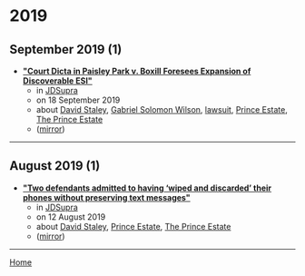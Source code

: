 # 2019

## September 2019 (1)

 - [**"Court Dicta in Paisley Park v. Boxill Foresees Expansion of Discoverable ESI"**](https://www.jdsupra.com/legalnews/court-dicta-in-paisley-park-v-boxill-64176/)
    - in [JDSupra](../../../publications/f-j/jdsupra/index.md)
    - on 18 September 2019
    - about [David Staley](../../../topics/david-staley/index.md), [Gabriel Solomon Wilson](../../../topics/gabriel-solomon-wilson/index.md), [lawsuit](../../../topics/lawsuit/index.md), [Prince Estate](../../../topics/prince-estate/index.md), [The Prince Estate](../../../topics/the-prince-estate/index.md)
    - ([mirror](https://web.archive.org/web/*/https://www.jdsupra.com/legalnews/court-dicta-in-paisley-park-v-boxill-64176/))

----

## August 2019 (1)

 - [**"Two defendants admitted to having ‘wiped and discarded’ their phones without preserving text messages"**](https://www.jdsupra.com/legalnews/two-defendants-admitted-to-having-wiped-63459/)
    - in [JDSupra](../../../publications/f-j/jdsupra/index.md)
    - on 12 August 2019
    - about [David Staley](../../../topics/david-staley/index.md), [Prince Estate](../../../topics/prince-estate/index.md), [The Prince Estate](../../../topics/the-prince-estate/index.md)
    - ([mirror](https://web.archive.org/web/*/https://www.jdsupra.com/legalnews/two-defendants-admitted-to-having-wiped-63459/))

----

[Home](../index.md)
